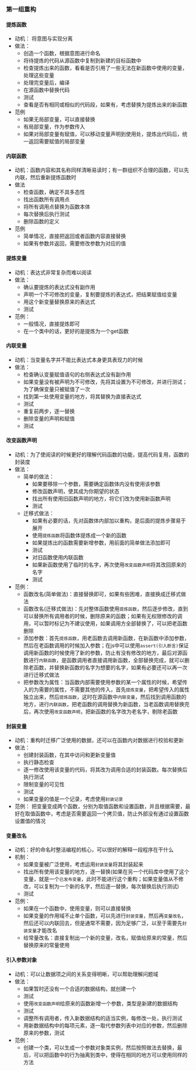 ### 第一组重构

#### 提炼函数

- 动机： 将意图与实现分离
- 做法：
  - 创造一个函数，根据意图进行命名
  - 将待提炼的代码从源函数中复制到新建的目标函数中
  - 检查提炼出来的函数，看看是否引用了一些无法在新函数中使用的变量，处理这些变量
  - 处理完变量后，编译
  - 在源函数中替换代码
  - 测试
  - 查看是否有相同或相似的代码段，如果有，考虑替换为提炼出来的新函数
- 范例
  - 如果无局部变量，可以直接替换
  - 有局部变量，作为参数传入
  - 如果对局部变量有赋值，可以移动变量声明到使用处，提炼出代码后，统一返回需要赋值的局部变量

#### 内联函数

- 动机：函数内容和其名称同样清晰易读时；有一群组织不合理的函数，可以先内联，然后重新提炼函数时
- 做法
  - 检查函数，确定不具多态性
  - 找出函数所有调用点
  - 将所有调用点替换为函数本体
  - 每次替换后执行测试
  - 删除函数的定义
- 范例
  - 简单情况，直接把返回或者函数内容直接替换
  - 如果有参数并返回，需要修改参数为对应的值

#### 提炼变量

- 动机：表达式非常复杂而难以阅读
- 做法：
  - 确认要提炼的表达式没有副作用
  - 声明一个不可修改的变量，复制要提炼的表达式，把结果赋值给变量
  - 用这个新变量替换原来的表达式
  - 测试
- 范例：
  - 一般情况，直接提炼即可
  - 在一个类中的话，更好的是提炼为一个get函数


#### 内联变量

- 动机：当变量名字并不能比表达式本身更具表现力的时候
- 做法：
  - 检查确认变量赋值语句的右侧表达式没有副作用
  - 如果变量没有被声明为不可修改，先将其设置为不可修改，并进行测试；为了确保变量只被赋值了一次
  - 找到第一处使用变量的地方，将其替换为直接表达式
  - 测试
  - 重复前两步，逐一替换
  - 删除变量的声明和赋值
  - 测试

#### 改变函数声明

- 动机：为了使阅读的时候更好的理解代码函数的功能，提高代码复用，函数的封装度
- 做法：
  - 简单的做法：
    - 如果要移除一个参数，需要确定函数体内没有使用该参数
    - 修改函数声明，使其成为你期望的状态
    - 找出所有使用旧函数声明的地方，将它们改为使用新函数声明
    - 测试
  - 迁移式做法：
    - 如果有必要的话，先对函数体内部加以重构，是后面的提炼步骤易于展开
    - 使用`提炼函数`将函数体提炼成一个新的函数
    - 如果提炼出的函数需要新增参数，用前面的简单做法添加即可
    - 测试
    - 对旧函数使用内联函数
    - 如果新函数使用了临时的名字，再次使用`改变函数声明`将其改回原来的名字
    - 测试
- 范例：
  - 函数改名(简单做法)：直接替换即可，如果有些困难，直接换成迁移式做法
  - 函数改名(迁移式做法)：先对整体函数使用`提炼函数`，然后逐步修改，直到可以替换所有调用者的时候，删除原来的函数；如果有无权限修改的调用，可以暂时标记为不建议使用，如果调用方全部替换了，可以把老函数删除
  - 添加参数：首先`提炼函数`，用老函数去调用新函数，在新函数中添加参数，然后在老函数调用的时候加入参数；在js中可以使用`assert(引入断言)`保证调用新函数的时候使用了新的参数，防止有没有修改的地方，最后对源函数进行`内联函数`，是函数调用者直接调用新函数，全部替换完成，就可以删除老函数，并替换新函数的名字为想要的名字，如果有必要还可以再一次进行迁移式做法
  - 把参数改为属性：当函数内部需要使用参数的某一个属性的时候，希望传入的为需要的属性，不需要其他的传入，首先`提炼变量`，把希望传入的属性独立出来，然后`提炼函数`，这时在源函数中`内联变量`，然后找到调用函数的地方，进行`内联函数`，把老函数的调用替换为新函数，当老函数调用替换完后，再次使用`改变函数声明`，把新函数的名字改为老名字，剔除老函数


#### 封装变量

- 动机：重构时迁移广泛使用的数据，还可以在函数内对数据进行校验和更新
- 做法：
  - 创建封装函数，在其中访问和更新变量值
  - 执行静态检查
  - 逐一修改使用该变量的代码，将其改为调用合适的封装函数。每次替换后执行测试
  - 限制变量的可见性
  - 测试
  - 如果变量的值是一个记录，考虑使用`封装记录`
- 范例：
  把变量变成两个函数，分别为取值函数和设置函数，并且根据需要，最好在取值函数中，考虑是否需要返回一个拷贝值，防止外部没有通过设置函数设置值的情况

#### 变量改名

- 动机：好的命名时整洁编程的核心，可以很好的解释一段程序在干什么
- 机制：
  - 如果变量被广泛使用，考虑运用`封装变量`将其封装起来
  - 找出所有使用该变量的地方，逐一替换(如果在另一个代码库中使用了这个变量，就是一个`已发布变量`，此时不能进行这个重构；如果变量值从不修改，可以复制为一个新的名字，然后逐一替换，每次替换后执行测试)
  - 测试
- 范例：
  - 如果在一个函数中，使用变量，则可以直接替换
  - 如果变量的作用域不止单个函数，可以先进行`封装变量`，然后再`变量改名`，然后还可以内联回去，但是通常不需要，因为足够广泛，以至于需要先`封装变量`才能改名
  - 给常量改名：直接复制出一个新的变量，改名，赋值给原来的常量，然后替换原来的常量使用


#### 引入参数对象

- 动机：可以让数据项之间的关系变得明晰，可以帮助理解问题域
- 做法：
  - 如果暂时还没有一个合适的数据结构，就创建一个
  - 测试
  - 使用`改变函数声明`给原来的函数新增一个参数，类型是新建的数据结构
  - 测试
  - 调整所有调用者，传入新数据结构的适当实例，每修改一处，执行测试
  - 用新数据结构中的每项元素，逐一取代参数列表中对应的参数，然后删除原来的参数，测试
- 范例：
  - 创建一个类，可以生成一个参数对象类实例，然后按照做法去替换，最后，可以把函数中的行为抽离到类中，使得在相同的地方可以使用同样的方法